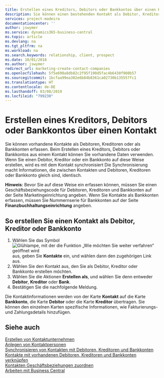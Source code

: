 ```yaml
---
title: Erstellen eines Kreditors, Debitors oder Bankkontos über einen Kontakt | Microsoft Docs
description: Sie können einen bestehenden Kontakt als Debitor, Kreditor oder Bankkonto mithilfe der vorhandenen Daten und angeben Geschäftsbeziehung erfassen.
services: project-madeira
documentationcenter: ''
author: jswymer
ms.service: dynamics365-business-central
ms.topic: article
ms.devlang: na
ms.tgt_pltfrm: na
ms.workload: na
ms.search.keywords: relationship, client, prospect
ms.date: 10/01/2018
ms.author: jswymer
redirect_url: marketing-create-contact-companies
ms.openlocfilehash: 5f5e690a8db82c2f95f190d5fac4b6430f900b57
ms.sourcegitcommit: 1bcfaa99ea302e6b84b8361ca02730b135557fc1
ms.translationtype: HT
ms.contentlocale: de-DE
ms.lasthandoff: 03/08/2019
ms.locfileid: "799230"
---
```

# <a name="create-a-customer-vendor-or-bank-account-from-a-contact"></a>Erstellen eines Kreditors, Debitors oder Bankkontos über einen Kontakt
Sie können vorhandene Kontakte als Debitoren, Kreditoren oder als Bankkonten erfassen. Beim Erstellen eines Kreditors, Debitors oder Bankkontos aus einem Kontakt können Sie vorhandene Daten verwenden. Wenn Sie einen Debitor, Kreditor oder ein Bankkonto auf diese Weise erstellen, wird es mit dem Kontakt synchronisiert Die Synchronisierung macht Informationen, die zwischen Kontakten und Debitoren, Kreditoren oder Bankkonto gleich sind, identisch.

**Hinweis**: Bevor Sie auf diese Weise ein erfassen können, müssen Sie einen Geschäftsbeziehungscode für Debitoren, Kreditoren und Bankkonten auf der Seite Marketingeinrichtung angeben. Wenn Sie Kontakte als Bankkonten erfassen, müssen Sie Nummernserie für Bankkonten auf der Seite **Finanzbuchhaltungseinrichtung** angeben.

## <a name="to-create-a-contact-as-a-customer-vendor-or-bank-account"></a>So erstellen Sie einen Kontakt als Debitor, Kreditor oder Bankkonto
1. Wählen Sie das Symbol ![Glühlampe, mit der die Funktion „Wie möchten Sie weiter verfahren“ geöffnet wird](media/ui-search/search_small.png "Wie möchten Sie weiter verfahren?") aus, geben Sie **Kontakte** ein, und wählen dann den zugehörigen Link aus.
2. Wählen Sie den Kontakt aus, den Sie als Debitor, Kreditor oder Bankkonto erstellen möchten.
3. Wählen Sie die Aktionen **Erstellen als**, und wählen Sie denn entweder **Debitor**, **Kreditor** oder **Bank**.
4. Bestätigen Sie die nachfolgende Meldung.

Die Kontaktinformationen werden von der Karte **Kontakt** auf die Karte **Bankkonto**, die Karte **Debitor** oder die Karte **Kreditor** übertragen. Sie können den einzelnen Karten spezifische Informationen, wie Fakturierungs- und Zahlungsdetails hinzufügen.

## <a name="see-also"></a>Siehe auch
[Erstellen von Kontaktunternehmen](marketing-create-contact-companies.md)  
[Anlegen von Kontaktpersonen](marketing-create-contact-persons.md)  
[Synchronisieren von Kontakten mit Debitoren, Kreditoren und Bankkonten](marketing-synchronize-contacts-customers-vendors-bank-accounts.md)  
[Kontakte mit vorhandenen Debitoren, Kreditoren und Bankkonten verknüpfen](marketing-how-link-contact.md)  
[Kontakten Geschäftsbeziehungen zuordnen](marketing-business-relations.md#AssignBusRelContact)  
[Arbeiten mit  Business Central](ui-work-product.md)
